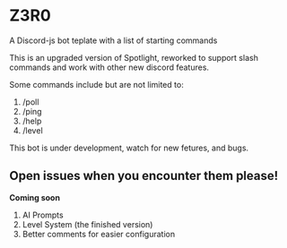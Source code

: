 # Z3R0
A Discord-js bot teplate with a list of starting commands

This is an upgraded version of Spotlight, reworked to support slash commands and work with other new discord features.

Some commands include but are not limited to:
1. /poll
2. /ping
3. /help
4. /level

This bot is under development, watch for new fetures, and bugs.

## Open issues when you encounter them please!

**Coming soon**

1. AI Prompts
2. Level System (the finished version)
3. Better comments for easier configuration 
